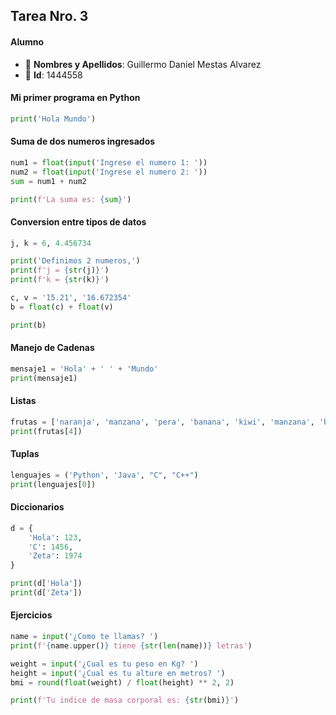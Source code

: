 <section class="job">

# Tarea Nro. 3


<section class="content-student">

#### Alumno

<aside class="info-student">

* 🐻 **Nombres y Apellidos**: Guillermo Daniel Mestas Alvarez
* 🐷 **Id**: 1444558

</aside>

</section>

#### Mi primer programa en Python
```python
print('Hola Mundo')
```

#### Suma de dos numeros ingresados
```python
num1 = float(input('Ingrese el numero 1: '))
num2 = float(input('Ingrese el numero 2: '))
sum = num1 + num2

print(f'La suma es: {sum}')
```

#### Conversion entre tipos de datos
```python
j, k = 6, 4.456734

print('Definimos 2 numeros,')
print(f'j = {str(j)}')
print(f'k = {str(k)}')
```

```python
c, v = '15.21', '16.672354'
b = float(c) + float(v)

print(b)
```

#### Manejo de Cadenas
```python
mensaje1 = 'Hola' + ' ' + 'Mundo'
print(mensaje1)
```

#### Listas
```python
frutas = ['naranja', 'manzana', 'pera', 'banana', 'kiwi', 'manzana', 'banana']
print(frutas[4])
```

#### Tuplas
```python
lenguajes = ('Python', 'Java', "C", "C++")
print(lenguajes[0])
```

#### Diccionarios
```python
d = {
    'Hola': 123,
    'C': 1456,
    'Zeta': 1974
}

print(d['Hola'])
print(d['Zeta'])
```

#### Ejercicios
```python
name = input('¿Como te llamas? ')
print(f'{name.upper()} tiene {str(len(name))} letras')
```

```python
weight = input('¿Cual es tu peso en Kg? ')
height = input('¿Cual es tu alture en metros? ')
bmi = round(float(weight) / float(height) ** 2, 2)

print(f'Tu indice de masa corporal es: {str(bmi)}')
```
</section>

